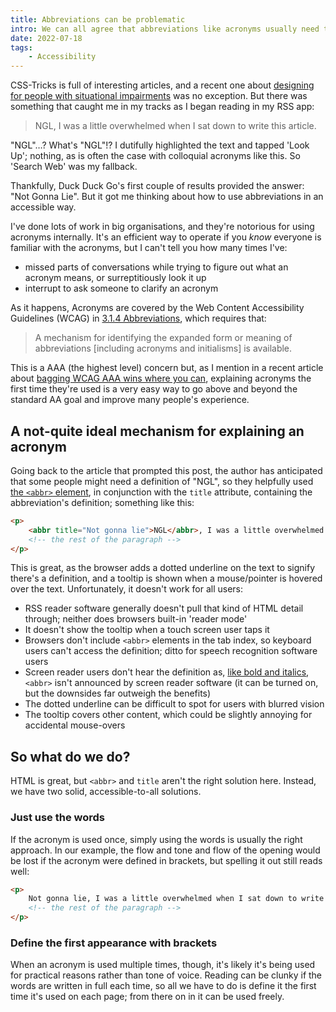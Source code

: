 ```yaml
---
title: Abbreviations can be problematic
intro: We can all agree that abbreviations like acronyms usually need to be defined, but what if the HTML method we use isn't accessible to all users?
date: 2022-07-18
tags:
    - Accessibility
---
```


CSS-Tricks is full of interesting articles, and a recent one about [designing for people with situational impairments](https://css-tricks.com/increase-your-reach/) was no exception. But there was something that caught me in my tracks as I began reading in my RSS app:

> NGL, I was a little overwhelmed when I sat down to write this article.

"NGL"…? What's "NGL"!? I dutifully highlighted the text and tapped 'Look Up'; nothing, as is often the case with colloquial acronyms like this. So 'Search Web' was my fallback.

Thankfully, Duck Duck Go's first couple of results provided the answer: "Not Gonna Lie". But it got me thinking about how to use abbreviations in an accessible way.

I've done lots of work in big organisations, and they're notorious for using acronyms internally. It's an efficient way to operate if you *know* everyone is familiar with the acronyms, but I can't tell you how many times I've:

- missed parts of conversations while trying to figure out what an acronym means, or surreptitiously look it up
- interrupt to ask someone to clarify an acronym

As it happens, Acronyms are covered by the Web Content Accessibility Guidelines (WCAG) in [3.1.4 Abbreviations](https://www.w3.org/TR/WCAG/#abbreviations), which requires that:

> A mechanism for identifying the expanded form or meaning of abbreviations [including acronyms and initialisms] is available.

This is a AAA (the highest level) concern but, as I mention in a recent article about [bagging WCAG AAA wins where you can](/blog/bag-some-aaa-wins-where-you-can), explaining acronyms the first time they're used is a very easy way to go above and beyond the standard AA goal and improve many people's experience.


## A not-quite ideal mechanism for explaining an acronym

Going back to the article that prompted this post, the author has anticipated that some people might need a definition of "NGL", so they helpfully used [the `<abbr>` element](https://developer.mozilla.org/en-US/docs/Web/HTML/Element/abbr), in conjunction with the `title` attribute, containing the abbreviation's definition; something like this:

```html
<p>
    <abbr title="Not gonna lie">NGL</abbr>, I was a little overwhelmed when I sat down to write this article.
    <!-- the rest of the paragraph -->
</p>
``` 

This is great, as the browser adds a dotted underline on the text to signify there's a definition, and a tooltip is shown when a mouse/pointer is hovered over the text. Unfortunately, it doesn't work for all users:

- RSS reader software generally doesn't pull that kind of HTML detail through; neither does browsers built-in 'reader mode'
- It doesn't show the tooltip when a touch screen user taps it
- Browsers don't include `<abbr>` elements in the tab index, so keyboard users can't access the definition; ditto for speech recognition software users
- Screen reader users don't hear the definition as, [like bold and italics](/blog/bold-and-italics-arent-read-by-screen-readers), `<abbr>` isn't announced by screen reader software (it can be turned on, but the downsides far outweigh the benefits)
- The dotted underline can be difficult to spot for users with blurred vision
- The tooltip covers other content, which could be slightly annoying for accidental mouse-overs


## So what do we do?

HTML is great, but `<abbr>` and `title` aren't the right solution here. Instead, we have two solid, accessible-to-all solutions.

### Just use the words

If the acronym is used once, simply using the words is usually the right approach. In our example, the flow and tone and flow of the opening would be lost if the acronym were defined in brackets, but spelling it out still reads well:

```html
<p>
    Not gonna lie, I was a little overwhelmed when I sat down to write this article.
    <!-- the rest of the paragraph -->
</p>
```

### Define the first appearance with brackets

When an acronym is used multiple times, though, it's likely it's being used for practical reasons rather than tone of voice. Reading can be clunky if the words are written in full each time, so all we have to do is define it the first time it's used on each page; from there on in it can be used freely.
